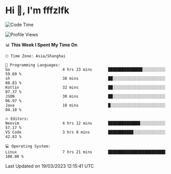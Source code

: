 # Hi 👋, I'm fffzlfk

<!--START_SECTION:waka-->
![Code Time](http://img.shields.io/badge/Code%20Time-113%20hrs%2040%20mins-blue)

![Profile Views](http://img.shields.io/badge/Profile%20Views-0-blue)

📊 **This Week I Spent My Time On** 

```text
🕑︎ Time Zone: Asia/Shanghai

💬 Programming Languages: 
Go                       4 hrs 23 mins       ███████████████░░░░░░░░░░   59.69 % 
sh                       38 mins             ██░░░░░░░░░░░░░░░░░░░░░░░   08.83 % 
Kotlin                   32 mins             ██░░░░░░░░░░░░░░░░░░░░░░░   07.37 % 
JSON                     30 mins             ██░░░░░░░░░░░░░░░░░░░░░░░   06.97 % 
Java                     18 mins             █░░░░░░░░░░░░░░░░░░░░░░░░   04.10 % 

🔥 Editors: 
Neovim                   4 hrs 12 mins       ██████████████░░░░░░░░░░░   57.17 % 
VS Code                  3 hrs 8 mins        ███████████░░░░░░░░░░░░░░   42.83 % 

💻 Operating System: 
Linux                    7 hrs 21 mins       █████████████████████████   100.00 % 
```


 Last Updated on 19/03/2023 12:15:41 UTC
<!--END_SECTION:waka-->
